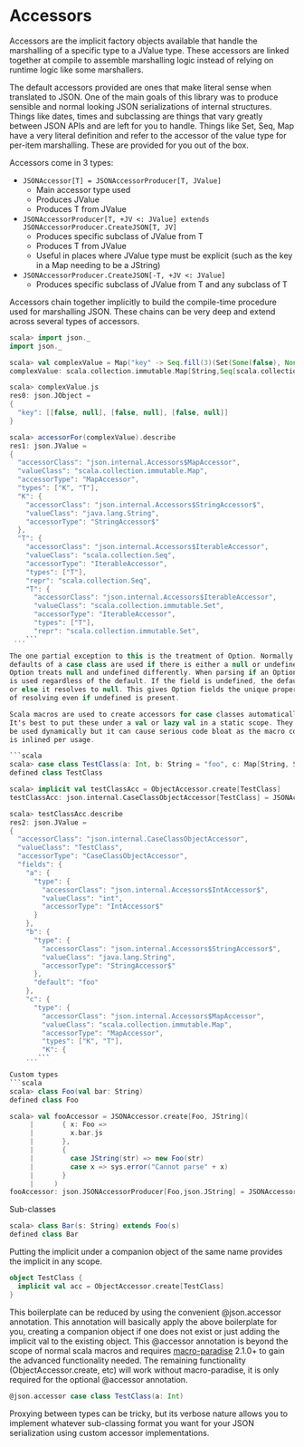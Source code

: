 Accessors
=========

Accessors are the implicit factory objects available that handle
the marshalling of a specific type to a JValue type. These accessors
are linked together at compile to assemble marshalling logic instead
of relying on runtime logic like some marshallers.

The default accessors provided are ones that make literal sense when
translated to JSON. One of the main goals of this library was to produce
sensible and normal looking JSON serializations of internal structures.
Things like dates, times and subclassing are things that vary greatly
between JSON APIs and are left for you to handle. Things like Set, Seq, Map
have a very literal definition and refer to the accessor of the value type
for per-item marshalling. These are provided for you out of the box.

Accessors come in 3 types:

* ```JSONAccessor[T] = JSONAccessorProducer[T, JValue]```
  * Main accessor type used
  * Produces JValue
  * Produces T from JValue
* ```JSONAccessorProducer[T, +JV <: JValue] extends JSONAccessorProducer.CreateJSON[T, JV]```
  * Produces specific subclass of JValue from T
  * Produces T from JValue
  * Useful in places where JValue type must be explicit (such as the key in a Map needing to be a JString)
* ```JSONAccessorProducer.CreateJSON[-T, +JV <: JValue]```
  * Produces specific subclass of JValue from T and any subclass of T

Accessors chain together implicitly to build the compile-time procedure used for marshalling JSON. These chains
can be very deep and extend across several types of accessors.

```scala
scala> import json._
import json._

scala> val complexValue = Map("key" -> Seq.fill(3)(Set(Some(false), None)))
complexValue: scala.collection.immutable.Map[String,Seq[scala.collection.immutable.Set[Option[Boolean]]]] = Map(key -> List(Set(Some(false), None), Set(Some(false), None), Set(Some(false), None)))

scala> complexValue.js
res0: json.JObject =
{
  "key": [[false, null], [false, null], [false, null]]
}

scala> accessorFor(complexValue).describe
res1: json.JValue =
{
  "accessorClass": "json.internal.Accessors$MapAccessor",
  "valueClass": "scala.collection.immutable.Map",
  "accessorType": "MapAccessor",
  "types": ["K", "T"],
  "K": {
    "accessorClass": "json.internal.Accessors$StringAccessor$",
    "valueClass": "java.lang.String",
    "accessorType": "StringAccessor$"
  },
  "T": {
    "accessorClass": "json.internal.Accessors$IterableAccessor",
    "valueClass": "scala.collection.Seq",
    "accessorType": "IterableAccessor",
    "types": ["T"],
    "repr": "scala.collection.Seq",
    "T": {
      "accessorClass": "json.internal.Accessors$IterableAccessor",
      "valueClass": "scala.collection.immutable.Set",
      "accessorType": "IterableAccessor",
      "types": ["T"],
      "repr": "scala.collection.immutable.Set",
 ...```

The one partial exception to this is the treatment of Option. Normally
defaults of a case class are used if there is either a null or undefined present.
Option treats null and undefined differently. When parsing if an Option field is null, None
is used regardless of the default. If the field is undefined, the default is used
or else it resolves to null. This gives Option fields the unique property
of resolving even if undefined is present. 

Scala macros are used to create accessors for case classes automatically.
It's best to put these under a val or lazy val in a static scope. They could
be used dynamically but it can cause serious code bloat as the macro code
is inlined per usage.

```scala
scala> case class TestClass(a: Int, b: String = "foo", c: Map[String, Set[Boolean]])
defined class TestClass

scala> implicit val testClassAcc = ObjectAccessor.create[TestClass]
testClassAcc: json.internal.CaseClassObjectAccessor[TestClass] = JSONAccessorProducer[...]

scala> testClassAcc.describe
res2: json.JValue =
{
  "accessorClass": "json.internal.CaseClassObjectAccessor",
  "valueClass": "TestClass",
  "accessorType": "CaseClassObjectAccessor",
  "fields": {
    "a": {
      "type": {
        "accessorClass": "json.internal.Accessors$IntAccessor$",
        "valueClass": "int",
        "accessorType": "IntAccessor$"
      }
    },
    "b": {
      "type": {
        "accessorClass": "json.internal.Accessors$StringAccessor$",
        "valueClass": "java.lang.String",
        "accessorType": "StringAccessor$"
      },
      "default": "foo"
    },
    "c": {
      "type": {
        "accessorClass": "json.internal.Accessors$MapAccessor",
        "valueClass": "scala.collection.immutable.Map",
        "accessorType": "MapAccessor",
        "types": ["K", "T"],
        "K": {
    ...```

Custom types
```scala
scala> class Foo(val bar: String)
defined class Foo

scala> val fooAccessor = JSONAccessor.create[Foo, JString](
     |       { x: Foo =>
     |         x.bar.js
     |       },
     |       {
     |         case JString(str) => new Foo(str)
     |         case x => sys.error("Cannot parse" + x)
     |       }
     |     )
fooAccessor: json.JSONAccessorProducer[Foo,json.JString] = JSONAccessorProducer[...]
```

Sub-classes
```scala
scala> class Bar(s: String) extends Foo(s)
defined class Bar
```

Putting the implicit under a companion object of the same name provides
the implicit in any scope.

```scala
object TestClass {
  implicit val acc = ObjectAccessor.create[TestClass]
}
```

This boilerplate can be reduced by using the convenient @json.accessor annotation.
This annotation will basically apply the above boilerplate for you, creating a companion
object if one does not exist or just adding the implicit val to the existing object.
This @accessor annotation is beyond the scope of normal scala macros
and requires [macro-paradise](http://docs.scala-lang.org/overviews/macros/paradise.html) 2.1.0+
to gain the advanced functionality needed. The remaining functionality (ObjectAccessor.create, etc)
will work without macro-paradise, it is only required for the optional @accessor annotation.

```scala
@json.accessor case class TestClass(a: Int)
```

Proxying between types can be tricky, but its verbose nature allows you to implement
whatever sub-classing format you want for your JSON serialization using custom accessor
implementations.

